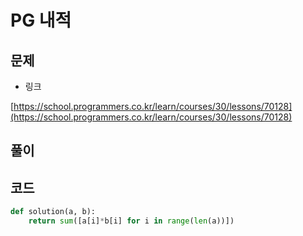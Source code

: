 # PG 내적

## 문제

- 링크

[https://school.programmers.co.kr/learn/courses/30/lessons/70128](https://school.programmers.co.kr/learn/courses/30/lessons/70128)

## 풀이

## 코드

```python
def solution(a, b):
    return sum([a[i]*b[i] for i in range(len(a))])
```